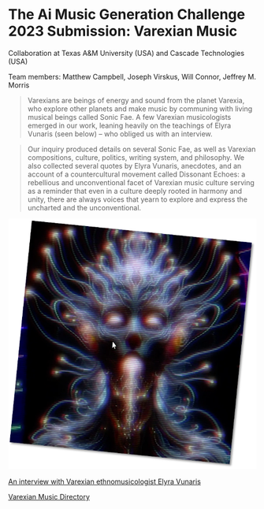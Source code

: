 # The Ai Music Generation Challenge 2023 Submission: Varexian Music

Collaboration at Texas A&M University (USA) and Cascade Technologies (USA)

Team members: Matthew Campbell, Joseph Virskus, Will Connor, Jeffrey M. Morris

> Varexians are beings of energy and sound from the planet Varexia, who explore other planets and make music by communing with living musical beings called Sonic Fae. A few Varexian musicologists emerged in our work, leaning heavily on the teachings of Elyra Vunaris (seen below) – who obliged us with an interview.

> Our inquiry produced details on several Sonic Fae, as well as Varexian compositions, culture, politics, writing system, and philosophy. We also collected several quotes by Elyra Vunaris, anecdotes, and an account of a countercultural movement called Dissonant Echoes: a rebellious and unconventional facet of Varexian music culture serving as a reminder that even in a culture deeply rooted in harmony and unity, there are always voices that yearn to explore and express the uncharted and the unconventional.

![Elyra Vunaris, Varexian Musicologist](VarexianMusic/ElyraVunaris.png "ElyraVunaris.png")

[An interview with Varexian ethnomusicologist Elyra Vunaris](https://www.youtube.com/watch?app=desktop&v=oGBibwsLQTo)

[Varexian Music Directory](VarexianMusic)